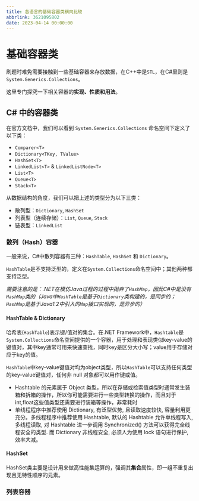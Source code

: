 ```yaml
---
title: 各语言的基础容器类横向比较
abbrlink: 3621095802
date: 2023-04-14 00:00:00
---
```




# 基础容器类

刷题时难免需要接触到一些基础容器来存放数据，在C++中是`STL`，在C#里则是`System.Generics.Collections`。

这里专门探究一下相关容器的**实现、性质和用法**。

## C# 中的容器类

在官方文档中，我们可以看到 `System.Generics.Collections` 命名空间下定义了以下类：

- `Comparer<T>`
- `Dictionary<TKey, TValue>`
- `HashSet<T>`
- `LinkedList<T>` & `LinkedListNode<T>`
- `List<T>`
- `Queue<T>`
- `Stack<T>`

从数据结构的角度，我们可以把上述的类型分为以下三类：

- 散列型：`Dictionary`, `HashSet`
- 列表型（连续存储）：`List`, `Queue`, `Stack`
- 链表型：`LinkedList`

### 散列（Hash）容器

一般来说，C#中散列容器有三种：`HashTable`, `HashSet` 和 `Dictionary`。

`HashTable`是不支持泛型的，定义在`System.Collections`命名空间中；其他两种都支持泛型。

*需要注意的是：.NET在模仿Java过程的过程中抛弃了`HashMap`，因此C#中是没有`HashMap`类的（Java中`HashTable`是基于`Dictionary`类构建的，是同步的；`HashMap`是基于Java1.2中引入的`Map`接口实现的，是异步的）*

#### HashTable & Dictionary

哈希表(`HashTable`)表示键/值对的集合。在.NET Framework中，`Hashtable`是`System.Collections`命名空间提供的一个容器，用于处理和表现类似key-value的键值对，其中key通常可用来快速查找，同时key是区分大小写；value用于存储对应于key的值。

`HashTable`中key-value键值对均为object类型，所以`HashTable`可以支持任何类型的key-value键值对，任何非 null 对象都可以用作键或值。

- Hashtable 的元素属于 Object 类型，所以在存储或检索值类型时通常发生装箱和拆箱的操作，所以你可能需要进行一些类型转换的操作，而且对于int,float这些值类型还需要进行装箱等操作，非常耗时
- 单线程程序中推荐使用 Dictionary, 有泛型优势, 且读取速度较快, 容量利用更充分。多线程程序中推荐使用 Hashtable, 默认的 Hashtable 允许单线程写入, 多线程读取, 对 Hashtable 进一步调用 Synchronized() 方法可以获得完全线程安全的类型. 而 Dictionary 非线程安全, 必须人为使用 lock 语句进行保护, 效率大减。

#### HashSet

HashSet类主要是设计用来做高性能集运算的，强调其**集合**属性，即一组不重复出现且无特性顺序的元素。

### 列表容器


